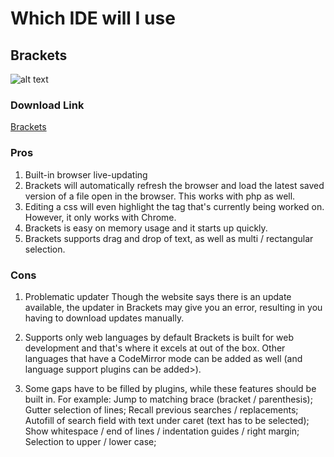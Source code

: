 # Which IDE will I use
## Brackets

![alt text](https://upload.wikimedia.org/wikipedia/commons/4/4c/Brackets_Icon.svg)

### Download Link
[Brackets](http://brackets.io/ "Brackets")

### Pros

1. Built-in browser live-updating
2. Brackets will automatically refresh the browser and load the latest saved version of a file open in the browser. This works with php as well. 
3. Editing a css will even highlight the tag that's currently being worked on. However, it only works with Chrome.
4. Brackets is easy on memory usage and it starts up quickly.
5. Brackets supports drag and drop of text, as well as multi / rectangular selection.


### Cons

1. Problematic updater
Though the website says there is an update available, the updater in Brackets may give you an error, resulting in you having to download updates manually.

2. Supports only web languages by default
Brackets is built for web development and that's where it excels at out of the box. Other languages that have a CodeMirror mode can be added as well (and language support plugins can be added>).

3. Some gaps have to be filled by plugins, while these features should be built in. For example:
  Jump to matching brace (bracket / parenthesis);
  Gutter selection of lines;
  Recall previous searches / replacements;
  Autofill of search field with text under caret (text has to be selected);
  Show whitespace / end of lines / indentation guides / right margin;
  Selection to upper / lower case;
